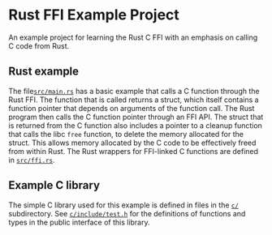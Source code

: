 # Rust FFI Example Project

An example project for learning the Rust C FFI with an emphasis
on calling C code from Rust.

## Rust example

The file[`src/main.rs`](src/main.rs) has a basic example that calls a C
function through the Rust FFI. The function that is called returns a struct, which itself contains a function
pointer that depends on arguments of the function call. The Rust program then calls the C function pointer through an FFI API. The struct that is returned from the C
function also includes a pointer to a cleanup function that calls the libc `free` function,
to delete the memory allocated for the struct. This allows memory allocated
by the C code to be effectively freed from within Rust. The Rust wrappers for
FFI-linked C functions are defined in [`src/ffi.rs`](src/ffi.rs).

## Example C library

The simple C library used for this example is defined in files in the
[`c/`](c/) subdirectory. See [`c/include/test.h`](c/include/test.h) for the definitions
of functions and types in the public interface of this library.
